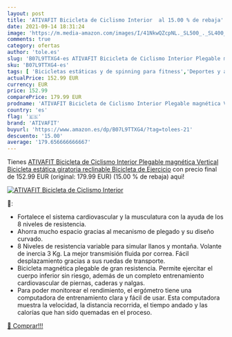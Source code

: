 ```yaml
---
layout: post
title: 'ATIVAFIT Bicicleta de Ciclismo Interior  al 15.00 % de rebaja'
date: 2021-09-14 18:31:24
image: 'https://m.media-amazon.com/images/I/41NkwQZcpNL._SL500_._SL400_.jpg'
comments: true
category: ofertas
author: 'tole.es'
slug: 'B07L9TTXG4-es ATIVAFIT Bicicleta de Ciclismo Interior Plegable magnética...'
sku: 'B07L9TTXG4-es'
tags: [ 'Bicicletas estáticas y de spinning para fitness','Deportes y aire libre','Fitness y ejercicio','Máquinas de cardio para fitness','ativafit','bicicleta', ]
actualPrice: 152.99 EUR
currency: EUR
price: 152.99
comparePrice: 179.99 EUR
prodname: 'ATIVAFIT Bicicleta de Ciclismo Interior Plegable magnética Vertical Bicicleta estática giratoria reclinable Bicicleta de Ejercicio'
country: 'es'
flag: '🇪🇸'
brand: 'ATIVAFIT'
buyurl: 'https://www.amazon.es/dp/B07L9TTXG4/?tag=tolees-21'
descuento: '15.00'
average: '179.656666666667'
---
```


Tienes [ATIVAFIT Bicicleta de Ciclismo Interior Plegable magnética Vertical Bicicleta estática giratoria reclinable Bicicleta de Ejercicio](https://www.amazon.es/dp/B07L9TTXG4/?tag=tolees-21) con precio final de  152.99 EUR (original: 179.99 EUR) (15.00 %  de rebaja) aqui!

[![ATIVAFIT Bicicleta de Ciclismo Interior ](https://m.media-amazon.com/images/I/41NkwQZcpNL._SL500_._SL400_.jpg)](https://www.amazon.es/dp/B07L9TTXG4/?tag=tolees-21)

🔎:

- Fortalece el sistema cardiovascular y la musculatura con la ayuda de los 8 niveles de resistencia.
- Ahorra mucho espacio gracias al mecanismo de plegado y su diseño curvado.
- 8 Niveles de resistencia variable para simular llanos y montaña. Volante de inercia 3 Kg. La mejor transmisión fluida por correa. Fácil desplazamiento gracias a sus ruedas de transporte.
- Bicicleta magnética plegable de gran resistencia. Permite ejercitar el cuerpo inferior sin riesgo, además de un completo entrenamiento cardiovascular de piernas, caderas y nalgas.
- Para poder monitorear el rendimiento, el ergómetro tiene una computadora de entrenamiento clara y fácil de usar. Esta computadora muestra la velocidad, la distancia recorrida, el tiempo andado y las calorías que han sido quemadas en el proceso.

[🛒 Comprar!!!](https://www.amazon.es/dp/B07L9TTXG4/?tag=tolees-21)

